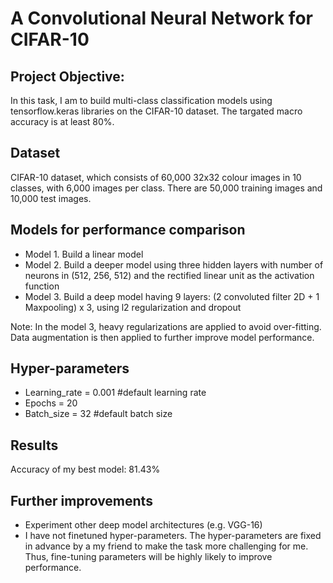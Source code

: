 # A Convolutional Neural Network for CIFAR-10

## Project Objective:

In this task, I am to build multi-class classification models using tensorflow.keras libraries on the CIFAR-10 dataset. The targated macro accuracy is at least 80%.

## Dataset

CIFAR-10 dataset, which consists of 60,000 32x32 colour images in 10 classes, with 6,000 images per class. There are 50,000 training images and 10,000 test images.

## Models for performance comparison
- Model 1. Build a linear model
- Model 2. Build a deeper model using three hidden layers with number of neurons in (512, 256, 512) and the rectified linear unit as the activation function
- Model 3. Build a deep model having 9 layers: (2 convoluted filter 2D + 1 Maxpooling) x 3, using l2 regularization and dropout

Note: In the model 3, heavy regularizations are applied to avoid over-fitting. Data augmentation is then applied to further improve model performance.

## Hyper-parameters
- Learning_rate = 0.001 #default learning rate
- Epochs = 20
- Batch_size = 32 #default batch size

## Results

Accuracy of my best model: 81.43% 

## Further improvements
- Experiment other deep model architectures (e.g. VGG-16)
- I have not finetuned hyper-parameters. The hyper-parameters are fixed in advance by a my friend to make the task more challenging for me. Thus, fine-tuning parameters will be highly likely to improve performance.

